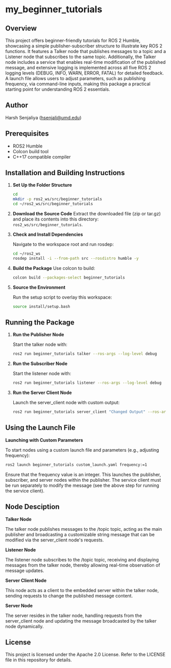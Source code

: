 # my_beginner_tutorials

## Overview
This project offers beginner-friendly tutorials for ROS 2 Humble, showcasing a simple publisher-subscriber structure to illustrate key ROS 2 functions. It features a Talker node that publishes messages to a topic and a Listener node that subscribes to the same topic. Additionally, the Talker node includes a service that enables real-time modification of the published message, and extensive logging is implemented across all five ROS 2 logging levels (DEBUG, INFO, WARN, ERROR, FATAL) for detailed feedback. A launch file allows users to adjust parameters, such as publishing frequency, via command-line inputs, making this package a practical starting point for understanding ROS 2 essentials.

## Author 
Harsh Senjaliya (hsenjali@umd.edu)

## Prerequisites
- ROS2 Humble
- Colcon build tool
- C++17 compatible compiler

## Installation and Building Instructions

1. **Set Up the Folder Structure**
    ```bash 
    cd 
    mkdir -p ros2_ws/src/beginner_tutorials 
    cd ~/ros2_ws/src/beginner_tutorials 
    ```

2. **Download the Source Code**
   Extract the downloaded file (zip or tar.gz) and place its contents into this directory: `ros2_ws/src/beginner_tutorials`.

3. **Check and Install Dependencies**

   Navigate to the workspace root and run rosdep:

    ```bash
    cd ~/ros2_ws 
    rosdep install -i --from-path src --rosdistro humble -y
    ```

4. **Build the Package**
   Use colcon to build:

    ```bash
    colcon build --packages-select beginner_tutorials
    ```

5. **Source the Environment**

    Run the setup script to overlay this workspace:

    ```bash
    source install/setup.bash
    ```

## Running the Package 

1. **Run the Publisher Node** 

    Start the talker node with:

    ```bash
    ros2 run beginner_tutorials talker --ros-args --log-level debug
    ```

2. **Run the Subscriber Node**

    Start the listener node with:

    ```bash
    ros2 run beginner_tutorials listener --ros-args --log-level debug
    ```

3. **Run the Server Client Node**

    Launch the server_client node with custom output:

    ```bash
    ros2 run beginner_tutorials server_client "Changed Output" --ros-args --log-level debug
    ```

## Using the Launch File

**Launching with Custom Parameters**

To start nodes using a custom launch file and parameters (e.g., adjusting frequency):

```bash
ros2 launch beginner_tutorials custom_launch.yaml frequency:=1
```

Ensure that the frequency value is an integer. This launches the publisher, subscriber, and server nodes within the publisher. The service client must be run separately to modify the message (see the above step for running the service client).

## Node Desciption 
**Talker Node**
  
  The talker node publishes messages to the /topic topic, acting as the main publisher and broadcasting a customizable string message that can be modified via the server_client node's requests.

**Listener Node**
  
  The listener node subscribes to the /topic topic, receiving and displaying messages from the talker node, thereby allowing real-time observation of message updates.

**Server Client Node**
  
  This node acts as a client to the embedded server within the talker node, sending requests to change the published message content.

**Server Node**
  
  The server resides in the talker node, handling requests from the server_client node and updating the message broadcasted by the talker node dynamically.

## License
  
  This project is licensed under the Apache 2.0 License. Refer to the LICENSE file in this repository for details.




